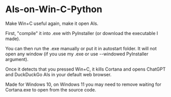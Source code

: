 # AIs-on-Win-C-Python
Make Win+C useful again, make it open AIs.

First, "compile" it into .exe with PyInstaller (or download the executable I made).

You can then run the .exe manually or put it in autostart folder. It will not open any window (if you use my .exe or use --windowed PyInstaller argument).

Once it detects that you pressed Win+C, it kills Cortana and opens ChatGPT and DuckDuckGo AIs in your default web browser.

Made for Windows 10, on Windows 11 you may need to remove waiting for Cortana.exe to open from the source code.
